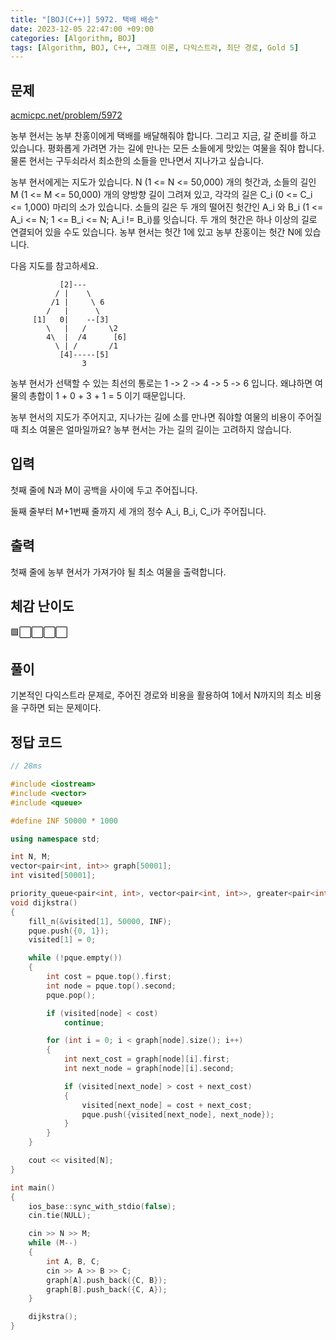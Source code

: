 ```yaml
---
title: "[BOJ(C++)] 5972. 택배 배송"
date: 2023-12-05 22:47:00 +09:00
categories: [Algorithm, BOJ]
tags: [Algorithm, BOJ, C++, 그래프 이론, 다익스트라, 최단 경로, Gold 5]
---
```

## **문제**
[acmicpc.net/problem/5972](https://www.acmicpc.net/problem/5972)
<br>

농부 현서는 농부 찬홍이에게 택배를 배달해줘야 합니다. 그리고 지금, 갈 준비를 하고 있습니다. 평화롭게 가려면 가는 길에 만나는 모든 소들에게 맛있는 여물을 줘야 합니다. 물론 현서는 구두쇠라서 최소한의 소들을 만나면서 지나가고 싶습니다.

농부 현서에게는 지도가 있습니다. N (1 <= N <= 50,000) 개의 헛간과, 소들의 길인 M (1 <= M <= 50,000) 개의 양방향 길이 그려져 있고, 각각의 길은 C_i (0 <= C_i <= 1,000) 마리의 소가 있습니다. 소들의 길은 두 개의 떨어진 헛간인 A_i 와 B_i (1 <= A_i <= N; 1 <= B_i <= N; A_i != B_i)를 잇습니다. 두 개의 헛간은 하나 이상의 길로 연결되어 있을 수도 있습니다. 농부 현서는 헛간 1에 있고 농부 찬홍이는 헛간 N에 있습니다.

다음 지도를 참고하세요.
```
           [2]---
          / |    \
         /1 |     \ 6
        /   |      \
     [1]   0|    --[3]
        \   |   /     \2
        4\  |  /4      [6]
          \ | /       /1
           [4]-----[5] 
                3  
```

농부 현서가 선택할 수 있는 최선의 통로는 1 -> 2 -> 4 -> 5 -> 6 입니다. 왜냐하면 여물의 총합이 1 + 0 + 3 + 1 = 5 이기 때문입니다.

농부 현서의 지도가 주어지고, 지나가는 길에 소를 만나면 줘야할 여물의 비용이 주어질 때 최소 여물은 얼마일까요? 농부 현서는 가는 길의 길이는 고려하지 않습니다.
<br>

## **입력**
첫째 줄에 N과 M이 공백을 사이에 두고 주어집니다.

둘째 줄부터 M+1번째 줄까지 세 개의 정수 A_i, B_i, C_i가 주어집니다.
<br>

## **출력**
첫째 줄에 농부 현서가 가져가야 될 최소 여물을 출력합니다.
<br>

## **체감 난이도**
🟩⬜⬜⬜⬜
<br>

## **풀이**
기본적인 다익스트라 문제로, 주어진 경로와 비용을 활용하여 1에서 N까지의 최소 비용을 구하면 되는 문제이다.
<br>

## **정답 코드**
```c++
// 28ms

#include <iostream>
#include <vector>
#include <queue>

#define INF 50000 * 1000

using namespace std;

int N, M;
vector<pair<int, int>> graph[50001];
int visited[50001];

priority_queue<pair<int, int>, vector<pair<int, int>>, greater<pair<int, int>>> pque;
void dijkstra()
{
    fill_n(&visited[1], 50000, INF);
    pque.push({0, 1});
    visited[1] = 0;

    while (!pque.empty())
    {
        int cost = pque.top().first;
        int node = pque.top().second;
        pque.pop();

        if (visited[node] < cost)
            continue;

        for (int i = 0; i < graph[node].size(); i++)
        {
            int next_cost = graph[node][i].first;
            int next_node = graph[node][i].second;

            if (visited[next_node] > cost + next_cost)
            {
                visited[next_node] = cost + next_cost;
                pque.push({visited[next_node], next_node});
            }
        }
    }

    cout << visited[N];
}

int main()
{
    ios_base::sync_with_stdio(false);
    cin.tie(NULL);

    cin >> N >> M;
    while (M--)
    {
        int A, B, C;
        cin >> A >> B >> C;
        graph[A].push_back({C, B});
        graph[B].push_back({C, A});
    }

    dijkstra();
}
```